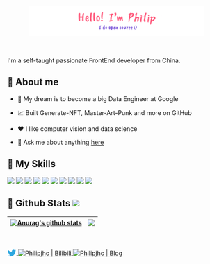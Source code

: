 <p align="center"><a href="http://philipjhc.us/"><img width="80%" src="https://github.com/Jianghuchengphilip/Jianghuchengphilip/blob/main/assets/gh-readme-header.png" /></a></p>

<br />

I'm a self-taught passionate FrontEnd developer from China.

## 👋 **About me**  

- 💼 My dream is to become a big Data Engineer at Google

- 📈 Built Generate-NFT, Master-Art-Punk  and more on GitHub

- ❤️ I like computer vision and data science

- 💬 Ask me about anything [here](https://github.com/Jianghuchengphilip/Jianghuchengphilip/issues)

## 🌟 **My Skills** 

![](https://img.shields.io/badge/-Git-f05032?style=flat-square&logo=git&logoColor=fff)
![](https://img.shields.io/badge/-Linux-fcc624?style=flat-square&logo=Linux&logoColor=fff)
![](https://img.shields.io/badge/-Python-3776ab?style=flat-square&logo=Python&logoColor=fff)
![](https://img.shields.io/badge/-C-brightgreen?style=flat-square&logo=c&logoColor=fff)
![](https://img.shields.io/badge/-C++-green?style=flat-square&logo=c&logoColor=fff)
![](https://img.shields.io/badge/-Hadoop-blueviolet?style=flat-square&logo=apachehadoop&logoColor=fff)
![](https://img.shields.io/badge/-Hive-blue?style=flat-square&logo=apachehive&logoColor=fff)
![](https://img.shields.io/badge/-Pytorch-ff69b4?style=flat-square&logo=pytorch&logoColor=fff)
![](https://img.shields.io/badge/-Tensorflow-important?style=flat-square&logo=tensorflow&logoColor=fff)
![](https://img.shields.io/badge/-Spark-9cf?style=flat-square&logo=apachespark&logoColor=fff)

## 🚉 **Github Stats** ![](https://visitor-badge.glitch.me/badge?page_id=Jianghuchengphilip.readme&left_color=green&right_color=red)

| <a href="https://github.com/Jianghuchengphilip"><img align="center" src="https://github-readme-stats.vercel.app/api?username=Jianghuchengphilip&show_icons=true&include_all_commits=true&theme=buefy&hide_border=true" alt="Anurag's github stats" /></a> | <a href="https://github.com/Jianghuchengphilip"><img align="center" src="https://github-readme-stats.vercel.app/api/top-langs/?username=Jianghuchengphilip&layout=compact&theme=buefy&hide_border=true" /></a> |
| ------------- | ------------- |
<br />
<br />

<a href="https://twitter.com/PhilipJhc03">
  <img align="center" alt="Philipjhc | Twitter" width="21px" src="https://github.com/Jianghuchengphilip/Jianghuchengphilip/blob/main/assets/twitter.svg" />
</a>
<a href="https://space.bilibili.com/51237869">
  <img align="center" alt="Philipjhc | Bilibili" width="21px" src="https://cdn.jsdelivr.net/gh/Jianghuchengphilip/Jianghuchengphilip@main/assets/bilil.png" />
</a>

<a href="http://philipjhc.us/">
  <img align="center" alt="Philipjhc | Blog" width="21px" src="https://cdn.jsdelivr.net/gh/Jianghuchengphilip/Jianghuchengphilip.github.io@master/images/favicon32.ico" />
</a>


